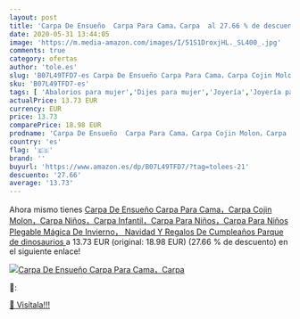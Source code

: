 ```yaml
---
layout: post
title: 'Carpa De Ensueño  Carpa Para Cama，Carpa  al 27.66 % de descuento'
date: 2020-05-31 13:44:05
image: 'https://m.media-amazon.com/images/I/51S1DroxjHL._SL400_.jpg'
comments: true
category: ofertas
author: 'tole.es'
slug: 'B07L49TFD7-es Carpa De Ensueño Carpa Para Cama，Carpa Cojin Molon，Carpa...'
sku: 'B07L49TFD7-es'
tags: [ 'Abalorios para mujer','Dijes para mujer','Joyería','Joyería para mujer','navidad', ]
actualPrice: 13.73 EUR
currency: EUR
price: 13.73
comparePrice: 18.98 EUR
prodname: 'Carpa De Ensueño  Carpa Para Cama，Carpa Cojin Molon，Carpa Niños，Carpa Infantil，Carpa Para Niños，Carpa Para Niños Plegable Mágica De Invierno， Navidad Y Regalos De Cumpleaños  Parque de dinosaurios '
country: 'es'
flag: '🇪🇸'
brand: ''
buyurl: 'https://www.amazon.es/dp/B07L49TFD7/?tag=tolees-21'
descuento: '27.66'
average: '13.73'
---
```


Ahora mismo tienes [Carpa De Ensueño  Carpa Para Cama，Carpa Cojin Molon，Carpa Niños，Carpa Infantil，Carpa Para Niños，Carpa Para Niños Plegable Mágica De Invierno， Navidad Y Regalos De Cumpleaños  Parque de dinosaurios ](https://www.amazon.es/dp/B07L49TFD7/?tag=tolees-21) a 13.73 EUR (original: 18.98 EUR) (27.66 %  de descuento) en el siguiente enlace!

[![Carpa De Ensueño  Carpa Para Cama，Carpa ](https://m.media-amazon.com/images/I/51S1DroxjHL._SL400_.jpg)](https://www.amazon.es/dp/B07L49TFD7/?tag=tolees-21)

🔎:


[🛒 Visítala!!!](https://www.amazon.es/dp/B07L49TFD7/?tag=tolees-21)
